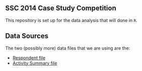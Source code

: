 SSC 2014 Case Study Competition
-------------------

This repository is set up for the data analysis that will done in `R`. 


Data Sources
-------------------

The two (possibly more) data files that we are using are the:

* [Respondent file](http://www.bls.gov/tus/special.requests/atusresp_0312.zip)
* [Activity Summary file](http://www.bls.gov/tus/special.requests/atussum_0312.zip)
